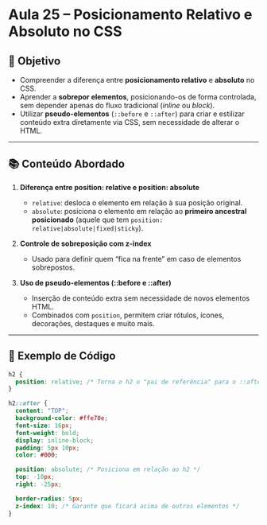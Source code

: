 # Aula 25 – Posicionamento Relativo e Absoluto no CSS

## 🎯 Objetivo

- Compreender a diferença entre **posicionamento relativo** e **absoluto** no CSS.
- Aprender a **sobrepor elementos**, posicionando-os de forma controlada, sem depender apenas do fluxo tradicional (_inline_ ou _block_).
- Utilizar **pseudo-elementos** (`::before` e `::after`) para criar e estilizar conteúdo extra diretamente via CSS, sem necessidade de alterar o HTML.

---

## 📚 Conteúdo Abordado

1. **Diferença entre position: relative e position: absolute**

   - `relative`: desloca o elemento em relação à sua posição original.
   - `absolute`: posiciona o elemento em relação ao **primeiro ancestral posicionado** (aquele que tem `position: relative|absolute|fixed|sticky`).

2. **Controle de sobreposição com z-index**

   - Usado para definir quem “fica na frente” em caso de elementos sobrepostos.

3. **Uso de pseudo-elementos (::before e ::after)**
   - Inserção de conteúdo extra sem necessidade de novos elementos HTML.
   - Combinados com `position`, permitem criar rótulos, ícones, decorações, destaques e muito mais.

---

## 🧩 Exemplo de Código

```css
h2 {
  position: relative; /* Torna o h2 o "pai de referência" para o ::after */
}

h2::after {
  content: "TOP";
  background-color: #ffe70e;
  font-size: 16px;
  font-weight: bold;
  display: inline-block;
  padding: 5px 10px;
  color: #000;

  position: absolute; /* Posiciona em relação ao h2 */
  top: -10px;
  right: -25px;

  border-radius: 5px;
  z-index: 10; /* Garante que ficará acima de outros elementos */
}
```
